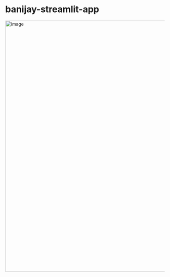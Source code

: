 # banijay-streamlit-app

<img width="792" alt="image" src="https://user-images.githubusercontent.com/10959485/225709405-58c0face-1cd9-4714-9f40-51e3f3701aed.png">

